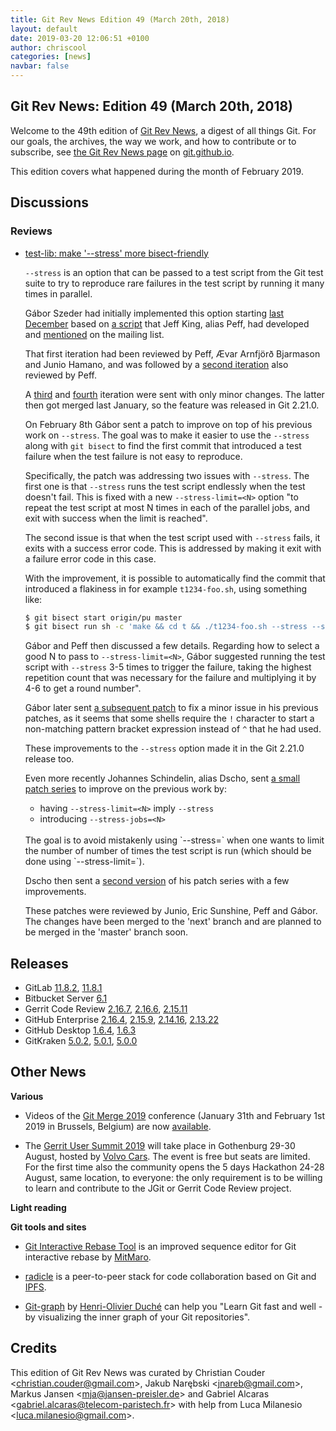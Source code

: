 ```yaml
---
title: Git Rev News Edition 49 (March 20th, 2018)
layout: default
date: 2019-03-20 12:06:51 +0100
author: chriscool
categories: [news]
navbar: false
---
```


## Git Rev News: Edition 49 (March 20th, 2018)

Welcome to the 49th edition of [Git Rev News](https://git.github.io/rev_news/rev_news/),
a digest of all things Git. For our goals, the archives, the way we work, and how to contribute or to
subscribe, see [the Git Rev News page](https://git.github.io/rev_news/rev_news/) on [git.github.io](http://git.github.io).

This edition covers what happened during the month of February 2019.

## Discussions

<!---
### General
-->

### Reviews

* [test-lib: make '\-\-stress' more bisect-friendly](https://public-inbox.org/git/20190208115045.13256-1-szeder.dev@gmail.com/)

  `--stress` is an option that can be passed to a test script from the
  Git test suite to try to reproduce rare failures in the test script
  by running it many times in parallel.

  Gábor Szeder had initially implemented this option starting
  [last December](https://public-inbox.org/git/20181204163457.15717-1-szeder.dev@gmail.com/)
  based on [a script](https://github.com/peff/git/blob/meta/stress)
  that Jeff King, alias Peff, had developed and
  [mentioned](https://public-inbox.org/git/20181122161722.GC28192@sigill.intra.peff.net/)
  on the mailing list.

  That first iteration had been reviewed by Peff, Ævar Arnfjörð
  Bjarmason and Junio Hamano, and was followed by a
  [second iteration](https://public-inbox.org/git/20181209225628.22216-1-szeder.dev@gmail.com/)
  also reviewed by Peff.

  A [third](https://public-inbox.org/git/20181230191629.3232-1-szeder.dev@gmail.com/) and
  [fourth](https://public-inbox.org/git/20190105010859.11031-1-szeder.dev@gmail.com/)
  iteration were sent with only minor changes. The latter then got merged last January,
  so the feature was released in Git 2.21.0.

  On February 8th Gábor sent a patch to improve on top of his previous
  work on `--stress`. The goal was to make it easier to use the
  `--stress` along with `git bisect` to find the first commit that
  introduced a test failure when the test failure is not easy to
  reproduce.

  Specifically, the patch was addressing two issues with
  `--stress`. The first one is that `--stress` runs the test script
  endlessly when the test doesn't fail. This is fixed with a new
  `--stress-limit=<N>` option "to repeat the test script at most N
  times in each of the parallel jobs, and exit with success when the
  limit is reached".

  The second issue is that when the test script used with `--stress`
  fails, it exits with a success error code. This is addressed by
  making it exit with a failure error code in this case.

  With the improvement, it is possible to automatically find the
  commit that introduced a flakiness in for example `t1234-foo.sh`,
  using something like:

  ```sh
  $ git bisect start origin/pu master
  $ git bisect run sh -c 'make && cd t && ./t1234-foo.sh --stress --stress-limit=300'
  ```

  Gábor and Peff then discussed a few details. Regarding how to select a
  good N to pass to `--stress-limit=<N>`, Gábor suggested running the
  test script with `--stress` 3-5 times to trigger the failure, taking
  the highest repetition count that was necessary for the failure and
  multiplying it by 4-6 to get a round number".

  Gábor later sent [a subsequent patch](https://public-inbox.org/git/20190211195803.1682-1-szeder.dev@gmail.com/)
  to fix a minor issue in his previous patches, as it seems that some
  shells require the `!` character to start a non-matching pattern
  bracket expression instead of `^` that he had used.

  These improvements to the `--stress` option made it in the Git
  2.21.0 release too.

  Even more recently Johannes Schindelin, alias Dscho, sent
  [a small patch series](https://public-inbox.org/git/pull.155.git.gitgitgadget@gmail.com/)
  to improve on the previous work by:

    - having `--stress-limit=<N>` imply `--stress`
    - introducing `--stress-jobs=<N>`

  <br/>
  The goal is to avoid mistakenly using `--stress=<N>` when one wants
  to limit the number of number of times the test script is run (which
  should be done using `--stress-limit=<N>`).

  Dscho then sent a [second version](https://public-inbox.org/git/pull.155.v2.git.gitgitgadget@gmail.com/)
  of his patch series with a few improvements.

  These patches were reviewed by Junio, Eric Sunshine, Peff and
  Gábor. The changes have been merged to the 'next' branch and are
  planned to be merged in the 'master' branch soon.


<!---
### Support
-->

<!---
## Developer Spotlight:
-->

## Releases

+ GitLab [11.8.2](https://about.gitlab.com/2019/03/14/gitlab-11-8-2-released/),
[11.8.1](https://about.gitlab.com/2019/03/04/security-release-gitlab-11-dot-8-dot-1-released/)
+ Bitbucket Server [6.1](https://confluence.atlassian.com/bitbucketserver/bitbucket-server-release-notes-872139866.html)
+ Gerrit Code Review [2.16.7](https://www.gerritcodereview.com/2.16.html#2167),
[2.16.6](https://www.gerritcodereview.com/2.16.html#2166),
[2.15.11](https://www.gerritcodereview.com/2.15.html#21511)
+ GitHub Enterprise [2.16.4](https://enterprise.github.com/releases/2.16.4/notes),
[2.15.9](https://enterprise.github.com/releases/2.15.9/notes),
[2.14.16](https://enterprise.github.com/releases/2.14.16/notes),
[2.13.22](https://enterprise.github.com/releases/2.13.22/notes)
+ GitHub Desktop [1.6.4](https://desktop.github.com/release-notes/),
[1.6.3](https://desktop.github.com/release-notes/)
+ GitKraken [5.0.2](https://support.gitkraken.com/release-notes/current),
[5.0.1](https://support.gitkraken.com/release-notes/current),
[5.0.0](https://support.gitkraken.com/release-notes/current)

## Other News

__Various__

* Videos of the [Git Merge 2019](https://git-merge.com/) conference
  (January 31th and February 1st 2019 in Brussels, Belgium) are now
  [available](https://www.youtube.com/playlist?list=PL0lo9MOBetEFqBue4vNcTEnkBjgIQU1Q3).

* The [Gerrit User Summit 2019](https://gus2019.eventbrite.com) will take place
  in Gothenburg 29-30 August, hosted by [Volvo Cars](http://volvocars.com).
  The event is free but seats are limited. For the first time also the community
  opens the 5 days Hackathon 24-28 August, same location, to everyone: the only
  requirement is to be willing to learn and contribute to the JGit or Gerrit
  Code Review project.

__Light reading__


__Git tools and sites__

* [Git Interactive Rebase Tool](https://gitrebasetool.mitmaro.ca/) is
  an improved sequence editor for Git interactive rebase by
  [MitMaro](https://github.com/MitMaro).

* [radicle](http://radicle.xyz/) is a peer-to-peer stack for code
  collaboration based on Git and [IPFS](https://ipfs.io/).

* [Git-graph](https://github.com/hoduche/git-graph) by
  [Henri-Olivier Duché](https://github.com/hoduche)
  can help you "Learn Git fast and well - by visualizing the inner graph of your Git
  repositories".

## Credits

This edition of Git Rev News was curated by
Christian Couder &lt;<christian.couder@gmail.com>&gt;,
Jakub Narębski &lt;<jnareb@gmail.com>&gt;,
Markus Jansen &lt;<mja@jansen-preisler.de>&gt; and
Gabriel Alcaras &lt;<gabriel.alcaras@telecom-paristech.fr>&gt;
with help from Luca Milanesio &lt;<luca.milanesio@gmail.com>&gt;.
